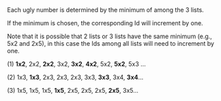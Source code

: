 Each ugly number is determined by the minimum of among the 3 lists. 

If the minimum is chosen, the corresponding Id will increment by one. 

Note that it is possible that 2 lists or 3 lists have the same minimum (e.g., 5x2 and 2x5), in this case the Ids among all lists will need to increment by one.

(1) **1x2**, 2x2, **2x2**, 3x2, **3x2**, **4x2**, 5x2, **5x2**, 5x3 …
 
(2) 1x3, **1x3**, 2x3, 2x3, 2x3, 3x3, **3x3**, 3x4, **3x4**…
 
(3) 1x5, 1x5, 1x5, **1x5**, 2x5, 2x5, 2x5, **2x5**, 3x5…